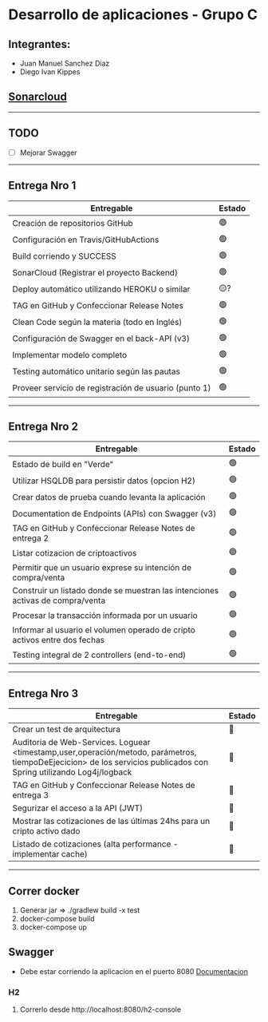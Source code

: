 # Desarrollo de aplicaciones - Grupo C

## Integrantes:
- Juan Manuel Sanchez Diaz
- Diego Ivan Kippes

## [Sonarcloud](https://sonarcloud.io/summary/new_code?id=dkippes_desa-unq-grupo-c)

---
## TODO

- [ ] Mejorar Swagger

---
## Entrega Nro 1

| Entregable | Estado |
|------------|--------|
| Creación de repositorios GitHub | 🟢     |
| Configuración en Travis/GitHubActions | 🟢     |
| Build corriendo y SUCCESS | 🟢     |
| SonarCloud (Registrar el proyecto Backend) | 🟢     |
| Deploy automático utilizando HEROKU o similar | 🟡?    |
| TAG en GitHub y Confeccionar Release Notes | 🟢     |
| Clean Code según la materia (todo en Inglés) | 🟢     |
| Configuración de Swagger en el back-API (v3) | 🟢     |
| Implementar modelo completo | 🟢     |
| Testing automático unitario según las pautas | 🟢     |
| Proveer servicio de registración de usuario (punto 1) | 🟢     |

---
## Entrega Nro 2

| Entregable | Estado |
|------------|--------|
| Estado de build en "Verde" | 🟢     |
| Utilizar HSQLDB para persistir datos (opcion H2) | 🟢     |
| Crear datos de prueba cuando levanta la aplicación | 🟢     |
| Documentation de Endpoints (APIs) con Swagger (v3) | 🟢     |
| TAG en GitHub y Confeccionar Release Notes de entrega 2 | 🟢     |
| Listar cotizacion de criptoactivos | 🟢 |
| Permitir que un usuario exprese su intención de compra/venta | 🟢     |
| Construir un listado donde se muestran las intenciones activas de compra/venta |🟢     |
| Procesar la transacción informada por un usuario | 🟢     |
| Informar al usuario el volumen operado de cripto activos entre dos fechas | 🟢     |
| Testing integral de 2 controllers (end-to-end) | 🟢     |

---
## Entrega Nro 3

| Entregable | Estado |
|------------|-----|
| Crear un test de arquitectura | 🔴 |
| Auditoria de Web-Services. Loguear <timestamp,user,operación/metodo, parámetros, tiempoDeEjecicion> de los servicios publicados con Spring utilizando Log4j/logback | 🔴 |
| TAG en GitHub y Confeccionar Release Notes de entrega 3 | 🔴 |
| Segurizar el acceso a la API (JWT) | 🔴 |
| Mostrar las cotizaciones de las últimas 24hs para un cripto activo dado | 🔴 |
| Listado de cotizaciones (alta performance - implementar cache) | 🔴 |
---
## Correr docker

1. Generar jar => ./gradlew build -x test
2. docker-compose build
3. docker-compose up

## Swagger
* Debe estar corriendo la aplicacion en el puerto 8080
[Documentacion](http://localhost:8080/swagger-ui/index.html)

### H2

1. Correrlo desde http://localhost:8080/h2-console